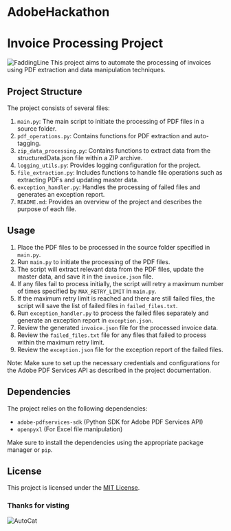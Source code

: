 # AdobeHackathon
# Invoice Processing Project
![FaddingLine](https://user-images.githubusercontent.com/74038190/212284100-561aa473-3905-4a80-b561-0d28506553ee.gif)
This project aims to automate the processing of invoices using PDF extraction and data manipulation techniques.

## Project Structure

The project consists of several files:

1. `main.py`: The main script to initiate the processing of PDF files in a source folder.
2. `pdf_operations.py`: Contains functions for PDF extraction and auto-tagging.
3. `zip_data_processing.py`: Contains functions to extract data from the structuredData.json file within a ZIP archive.
4. `logging_utils.py`: Provides logging configuration for the project.
5. `file_extraction.py`: Includes functions to handle file operations such as extracting PDFs and updating master data.
6. `exception_handler.py`: Handles the processing of failed files and generates an exception report.
7. `README.md`: Provides an overview of the project and describes the purpose of each file.

## Usage

1. Place the PDF files to be processed in the source folder specified in `main.py`.
2. Run `main.py` to initiate the processing of the PDF files.
3. The script will extract relevant data from the PDF files, update the master data, and save it in the `invoice.json` file.
4. If any files fail to process initially, the script will retry a maximum number of times specified by `MAX_RETRY_LIMIT` in `main.py`.
5. If the maximum retry limit is reached and there are still failed files, the script will save the list of failed files in `failed_files.txt`.
6. Run `exception_handler.py` to process the failed files separately and generate an exception report in `exception.json`.
7. Review the generated `invoice.json` file for the processed invoice data.
8. Review the `failed_files.txt` file for any files that failed to process within the maximum retry limit.
9. Review the `exception.json` file for the exception report of the failed files.

Note: Make sure to set up the necessary credentials and configurations for the Adobe PDF Services API as described in the project documentation.

## Dependencies

The project relies on the following dependencies:

- `adobe-pdfservices-sdk` (Python SDK for Adobe PDF Services API)
- `openpyxl` (For Excel file manipulation)

Make sure to install the dependencies using the appropriate package manager or `pip`.

## License

This project is licensed under the [MIT License](LICENSE).
### Thanks for visting
![AutoCat](https://user-images.githubusercontent.com/74038190/212741999-016fddbd-617a-4448-8042-0ecf907aea25.gif)

